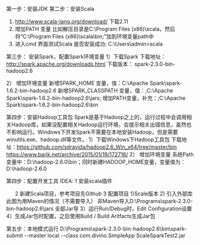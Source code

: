 第一步：安装JDK
第二步：安装Scala
1) http://www.scala-lang.org/download/ 	下载2.11
2) 增加PATH 变量
       比如解压目录是C:\Program Files (x86)\scala，然后将“C:\Program Files (x86)\scala\bin;”加到环境变量path中
3) 进入cmd 界面测试Scala 是否安装成功:  C:\Users\admin>scala

第三步： 安装Spark，配置Spark环境变量
1）下载Spark 下载地址：http://spark.apache.org/downloads.html   下载版本： spark-2.3.0-bin-hadoop2.6

2） 增加环境变量
       新增SPARK_HOME 变量，值：C:\Apache Spark\spark-1.6.2-bin-hadoop2.6
       新增SPARK_CLASSPATH 变量，值：;C:\Apache Spark\spark-1.6.2-bin-hadoop2.6\jars;
       增加PATH变量，补充：;C:\Apache Spark\spark-1.6.2-bin-hadoop2.6\bin

第四步：安装Hadoop工具包
       Spark是基于Hadoop之上的，运行过程中会调用相关Hadoop库，如果没配置相关Hadoop运行环境，会提示相关出错信息，虽然也不影响运行。Windows下开发Spark不需要在本地安装Hadoop，但是需要winutils.exe、hadoop.dll等文件。
1）下载Windows下Hadoop工具包
       下载地址：https://github.com/sdravida/hadoop2.6_Win_x64/tree/master/bin
                     https://www.barik.net/archive/2015/01/19/172716/
2） 增加环境变量
       系统Path变量中：D:\hadoop-2.6.0\bin；同时新建HADOOP_HOME变量，变量值为：D:\hadoop-2.6.0

第四步：配置开发工具
IDEA:
       1 安装scala插件

       2 新建Scala项目，参考项目先Github
       3 配置项目
              1)Scale版本
              2) 引入外部库
                     此图为用Maven的情况（不需要导入）
                     非Maven导入D:\Programs\spark-2.3.0-bin-hadoop2.6\jars 全部Jar导
              3）运行Run/Debug时，Edit Configuration设置
              4）生成Jar包时配置，之后使用Build / Build Aritfacts生成Jar包

第五步：本地模式运行
D:\Programs\spark-2.3.0-bin-hadoop2.6\bin\spark-submit --master local --class com.divino.SimpleApp ScaleSparkTest2.jar




